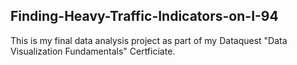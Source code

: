 ## Finding-Heavy-Traffic-Indicators-on-I-94
This is my final data analysis project as part of my Dataquest "Data Visualization Fundamentals" Certficiate.  
